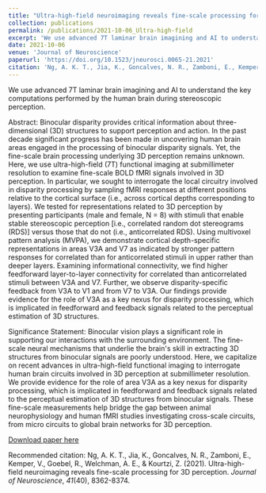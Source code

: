 ```yaml
---
title: "Ultra-high-field neuroimaging reveals fine-scale processing for 3D perception"
collection: publications
permalink: /publications/2021-10-06_Ultra-high-field
excerpt: 'We use advanced 7T laminar brain imagining and AI to understand the key computations performed by the human brain during stereoscopic perception.'
date: 2021-10-06
venue: 'Journal of Neuroscience'
paperurl: 'https://doi.org/10.1523/jneurosci.0065-21.2021'
citation: 'Ng, A. K. T., Jia, K., Goncalves, N. R., Zamboni, E., Kemper, V., Goebel, R., Welchman, A. E., & Kourtzi, Z. (2021). Ultra-high-field neuroimaging reveals fine-scale processing for 3D perception. <i>Journal of Neuroscience</i>, <i>41</i>(40), 8362-8374.'
---
```

We use advanced 7T laminar brain imagining and AI to understand the key computations performed by the human brain during stereoscopic perception.

Abstract:
Binocular disparity provides critical information about three-dimensional (3D) structures to support perception and action. In the past decade significant progress has been made in uncovering human brain areas engaged in the processing of binocular disparity signals. Yet, the fine-scale brain processing underlying 3D perception remains unknown. Here, we use ultra-high-field (7T) functional imaging at submillimeter resolution to examine fine-scale BOLD fMRI signals involved in 3D perception. In particular, we sought to interrogate the local circuitry involved in disparity processing by sampling fMRI responses at different positions relative to the cortical surface (i.e., across cortical depths corresponding to layers). We tested for representations related to 3D perception by presenting participants (male and female, N = 8) with stimuli that enable stable stereoscopic perception [i.e., correlated random dot stereograms (RDS)] versus those that do not (i.e., anticorrelated RDS). Using multivoxel pattern analysis (MVPA), we demonstrate cortical depth-specific representations in areas V3A and V7 as indicated by stronger pattern responses for correlated than for anticorrelated stimuli in upper rather than deeper layers. Examining informational connectivity, we find higher feedforward layer-to-layer connectivity for correlated than anticorrelated stimuli between V3A and V7. Further, we observe disparity-specific feedback from V3A to V1 and from V7 to V3A. Our findings provide evidence for the role of V3A as a key nexus for disparity processing, which is implicated in feedforward and feedback signals related to the perceptual estimation of 3D structures.

Significance Statement:
Binocular vision plays a significant role in supporting our interactions with the surrounding environment. The fine-scale neural mechanisms that underlie the brain's skill in extracting 3D structures from binocular signals are poorly understood. Here, we capitalize on recent advances in ultra-high-field functional imaging to interrogate human brain circuits involved in 3D perception at submillimeter resolution. We provide evidence for the role of area V3A as a key nexus for disparity processing, which is implicated in feedforward and feedback signals related to the perceptual estimation of 3D structures from binocular signals. These fine-scale measurements help bridge the gap between animal neurophysiology and human fMRI studies investigating cross-scale circuits, from micro circuits to global brain networks for 3D perception.

[Download paper here](https://www.jneurosci.org/content/jneuro/41/40/8362.full.pdf)

Recommended citation: Ng, A. K. T., Jia, K., Goncalves, N. R., Zamboni, E., Kemper, V., Goebel, R., Welchman, A. E., & Kourtzi, Z. (2021). Ultra-high-field neuroimaging reveals fine-scale processing for 3D perception. <i>Journal of Neuroscience</i>, <i>41</i>(40), 8362-8374.
